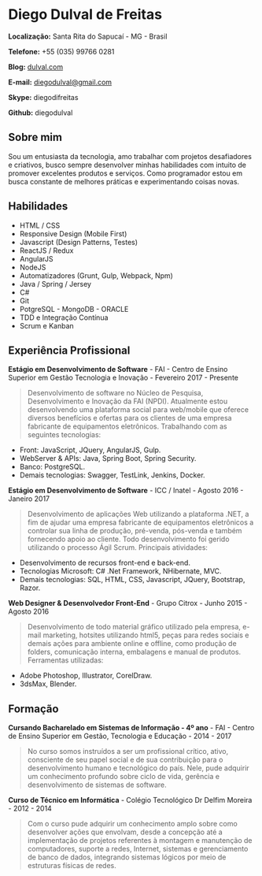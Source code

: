 # Diego Dulval de Freitas

**Localização:** Santa Rita do Sapucaí - MG - Brasil

**Telefone:** +55 (035) 99766 0281

**Blog:** [dulval.com](http://dulval.com)

**E-mail:** diegodulval@gmail.com

**Skype:** diegodifreitas

**Github:** diegodulval

## Sobre mim
Sou um entusiasta da tecnologia, amo trabalhar com projetos desafiadores e criativos, busco sempre desenvolver minhas habilidades com intuito de promover excelentes produtos e serviços. Como programador estou em busca constante de melhores práticas e experimentando coisas novas.

## Habilidades

* HTML / CSS
* Responsive Design (Mobile First)
* Javascript (Design Patterns, Testes)
* ReactJS / Redux
* AngularJS
* NodeJS
* Automatizadores (Grunt, Gulp, Webpack, Npm)
* Java / Spring / Jersey
* C#
* Git
* PotgreSQL - MongoDB - ORACLE
* TDD e Integração Contínua
* Scrum e Kanban

## Experiência Profissional

**Estágio em Desenvolvimento de Software** - FAI - Centro de Ensino Superior em Gestão Tecnologia e Inovação - Fevereiro 2017 - Presente

> Desenvolvimento de software no Núcleo de Pesquisa, Desenvolvimento e Inovação da FAI (NPDI). Atualmente estou desenvolvendo uma plataforma social para web/mobile que oferece diversos benefícios e ofertas para os clientes de uma empresa fabricante de equipamentos eletrônicos.
Trabalhando com as seguintes tecnologias: 
* Front: JavaScript, JQuery, AngularJS, Gulp.
* WebServer & APIs: Java, Spring Boot, Spring Security.
* Banco: PostgreSQL.
* Demais tecnologias: Swagger, TestLink, Jenkins, Docker.

**Estágio em Desenvolvimento de Software** - ICC / Inatel - Agosto 2016 - Janeiro 2017

> Desenvolvimento de aplicações Web utilizando a plataforma .NET, a fim de ajudar uma empresa fabricante de equipamentos eletrônicos a controlar sua linha de produção, pré-venda, pós-venda e também fornecendo apoio ao cliente. Todo desenvolvimento foi gerido utilizando o processo Ágil Scrum. 
Principais atividades:
* Desenvolvimento de recursos front-end e back-end.
* Tecnologias Microsoft: C# .Net Framework, NHibernate, MVC.
* Demais tecnologias: SQL, HTML, CSS, Javascript, JQuery, Bootstrap, Razor.

**Web Designer & Desenvolvedor Front-End** - Grupo Citrox - Junho 2015 - Agosto 2016

> Desenvolvimento de todo material gráfico utilizado pela empresa, e-mail marketing, hotsites utilizando html5, peças para redes sociais e demais ações para ambiente online e offline, como produção de folders, comunicação interna, embalagens e manual de produtos.
Ferramentas utilizadas: 
* Adobe Photoshop, Illustrator, CorelDraw.
* 3dsMax, Blender.

## Formação

**Cursando Bacharelado em Sistemas de Informação - 4º ano** - FAI - Centro de Ensino Superior em Gestão, Tecnologia e Educação - 2014 - 2017
> No curso somos instruídos a ser um profissional crítico, ativo, consciente de seu papel social e de sua contribuição para o desenvolvimento humano e tecnológico do país. Nele, pude adquirir um conhecimento profundo sobre ciclo de vida, gerência e desenvolvimento de sistemas de software.

**Curso de Técnico em Informática** - Colégio Tecnológico Dr Delfim Moreira - 2012 - 2014
> Com o curso pude adquirir um conhecimento amplo sobre como desenvolver ações que envolvam, desde a concepção até a implementação de projetos referentes à montagem e manutenção de computadores, suporte a redes, Internet, sistemas e gerenciamento de banco de dados, integrando sistemas lógicos por meio de estruturas físicas de redes.
